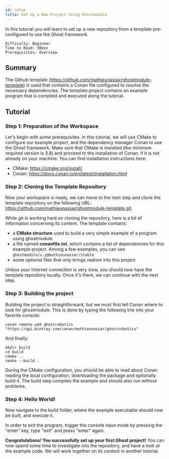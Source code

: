 ```yaml
---
id: setup
title: Set Up a New Project Using Ghostmodule
---
```

In this tutorial you will learn to set up a new repository from a template pre-configured to use the Ghost framework.

```
Difficulty: Beginner
Time to Read: 30min
Prerequisites: Overview
```

## Summary

The Github template (https://github.com/mathieunassar/ghostmodule-template) is used that contains a Conan file configured to resolve the necessary dependencies. The template project contains an example program that is compiled and executed along the tutorial.

## Tutorial

### Step 1: Preparation of the Workspace

Let's begin with some prerequisites. In this tutorial, we will use CMake to configure our example project, and the dependency manager Conan to use the Ghost framework. Make sure that CMake is installed (the minimum required version is 3.8) and proceed to the installation of Conan, if it is not already on your machine. You can find installation instructions here:

- CMake: https://cmake.org/install/
- Conan: https://docs.conan.io/en/latest/installation.html

### Step 2: Cloning the Template Repository

Now your workspace is ready, we can move to the next step and clone the template repository on the following URL: https://github.com/mathieunassar/ghostmodule-template.git.

While git is working hard on cloning the repository, here is a bit of information concerning its content. The template contains:

- a **CMake structure** used to build a very simple example of a program using ghostmodule
- a file named **conanfile.txt**, which contains a list of dependencies for this example project. Among a few examples, you can see `ghostmodule/x.y@mathieunassar/stable`
- some optional files that only brings realism into this project

Unless your Internet connection is very slow, you should now have the template repository locally. Once it's there, we can continue with the next step.

### Step 3: Building the project

Building the project is straightforward, but we must first tell Conan where to look for ghostmodule. This is done by typing the following line into your favorite console:

```
conan remote add ghostrobotics "https://api.bintray.com/conan/mathieunassar/ghostrobotics"
```

And finally:

```
mkdir build
cd build
cmake ..
cmake --build .
```

During the CMake configuration, you should be able to read about Conan reading the local configuration, downloading the package and optionally build it. The build step compiles the example and should also run without problems.

### Step 4: Hello World!

Now navigate to the build folder, where the example executable should now be built, and execute it.

In order to exit the program, trigger the console input mode by pressing the "enter" key, type "exit" and press "enter" again.

**Congratulations! You successfully set up your first Ghost project!** You can now spend some time to investigate into the repository, and have a look at the example code. We will work together on its content in another tutorial.